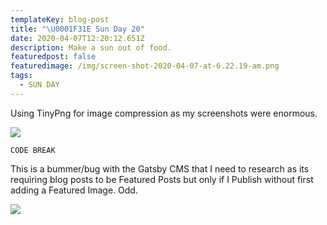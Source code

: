 ```yaml
---
templateKey: blog-post
title: "\U0001F31E Sun Day 20"
date: 2020-04-07T12:20:12.651Z
description: Make a sun out of food.
featuredpost: false
featuredimage: /img/screen-shot-2020-04-07-at-6.22.19-am.png
tags:
  - SUN DAY
---
```

Using TinyPng for image compression as my screenshots were enormous. 

![](/img/screen-shot-2020-04-07-at-6.23.55-am.png)

```
CODE BREAK
```

This is a bummer/bug with the Gatsby CMS that I need to research as its requiring blog posts to be Featured Posts but only if I Publish without first adding a Featured Image. Odd. 

![](/img/screen-shot-2020-04-07-at-6.26.02-am.png)